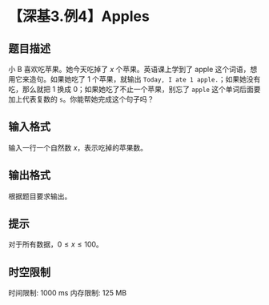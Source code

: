 # 【深基3.例4】Apples

## 题目描述

小 B 喜欢吃苹果。她今天吃掉了 $x$ 个苹果。英语课上学到了 apple 这个词语，想用它来造句。如果她吃了 1 个苹果，就输出 `Today, I ate 1 apple.`；如果她没有吃，那么就把 1 换成 0；如果她吃了不止一个苹果，别忘了 `apple` 这个单词后面要加上代表复数的 `s`。你能帮她完成这个句子吗？

## 输入格式

输入一行一个自然数 $x$，表示吃掉的苹果数。

## 输出格式

根据题目要求输出。

## 提示

对于所有数据，$0\le x \le 100$。

## 时空限制

时间限制: 1000 ms
内存限制: 125 MB
